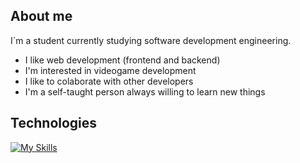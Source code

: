 ## About me


I´m a student currently studying software development engineering.

- I like web development (frontend and backend)
- I'm interested in videogame development
- I like to colaborate with other developers
- I'm a self-taught person always willing to learn new things

## Technologies

[![My Skills](https://skillicons.dev/icons?i=js,html,css,nodejs,react,nextjs,express,php,mysql,mongo,bootstrap,tailwind,planetscale,java,spring,prisma)](https://skillicons.dev)


